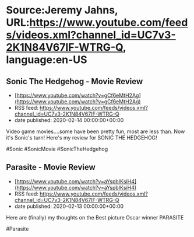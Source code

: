# Source:Jeremy Jahns, URL:https://www.youtube.com/feeds/videos.xml?channel_id=UC7v3-2K1N84V67IF-WTRG-Q, language:en-US

## Sonic The Hedgehog - Movie Review
 - [https://www.youtube.com/watch?v=gCf6eMtH2Ag](https://www.youtube.com/watch?v=gCf6eMtH2Ag)
 - RSS feed: https://www.youtube.com/feeds/videos.xml?channel_id=UC7v3-2K1N84V67IF-WTRG-Q
 - date published: 2020-02-14 00:00:00+00:00

Video game movies....some have been pretty fun, most are less than. Now it's Sonic's turn! Here's my review for SONIC THE HEDGEHOG!

#Sonic #SonicMovie #SonicTheHedgehog

## Parasite - Movie Review
 - [https://www.youtube.com/watch?v=aYspbIKsiH4](https://www.youtube.com/watch?v=aYspbIKsiH4)
 - RSS feed: https://www.youtube.com/feeds/videos.xml?channel_id=UC7v3-2K1N84V67IF-WTRG-Q
 - date published: 2020-02-13 00:00:00+00:00

Here are (finally) my thoughts on the Best picture Oscar winner PARASITE

#Parasite

